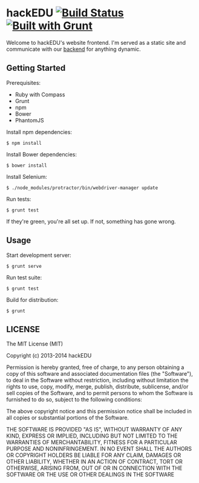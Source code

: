 # hackEDU [![Build Status](https://drone.io/github.com/hackedu/frontend/status.png)](https://drone.io/github.com/hackedu/frontend/latest) [![Built with Grunt](https://cdn.gruntjs.com/builtwith.png)](http://gruntjs.com/)

Welcome to hackEDU's website frontend. I'm served as a static site and
communicate with our [backend](https://github.com/hackedu/backend) for
anything dynamic.

## Getting Started

Prerequisites:

* Ruby with Compass
* Grunt
* npm
* Bower
* PhantomJS

Install npm dependencies:

    $ npm install

Install Bower dependencies:

    $ bower install

Install Selenium:

    $ ./node_modules/protractor/bin/webdriver-manager update

Run tests:

    $ grunt test

If they're green, you're all set up. If not, something has gone wrong.

## Usage

Start development server:

    $ grunt serve

Run test suite:

    $ grunt test

Build for distribution:

    $ grunt

## LICENSE

The MIT License (MIT)

Copyright (c) 2013-2014 hackEDU

Permission is hereby granted, free of charge, to any person obtaining a copy
of this software and associated documentation files (the "Software"), to
deal in the Software without restriction, including without limitation the
rights to use, copy, modify, merge, publish, distribute, sublicense, and/or
sell copies of the Software, and to permit persons to whom the Software is
furnished to do so, subject to the following conditions:

The above copyright notice and this permission notice shall be included in
all copies or substantial portions of the Software.

THE SOFTWARE IS PROVIDED "AS IS", WITHOUT WARRANTY OF ANY KIND, EXPRESS OR
IMPLIED, INCLUDING BUT NOT LIMITED TO THE WARRANTIES OF MERCHANTABILITY,
FITNESS FOR A PARTICULAR PURPOSE AND NONINFRINGEMENT. IN NO EVENT SHALL THE
AUTHORS OR COPYRIGHT HOLDERS BE LIABLE FOR ANY CLAIM, DAMAGES OR OTHER
LIABILITY, WHETHER IN AN ACTION OF CONTRACT, TORT OR OTHERWISE, ARISING
FROM, OUT OF OR IN CONNECTION WITH THE SOFTWARE OR THE USE OR OTHER DEALINGS
IN THE SOFTWARE
